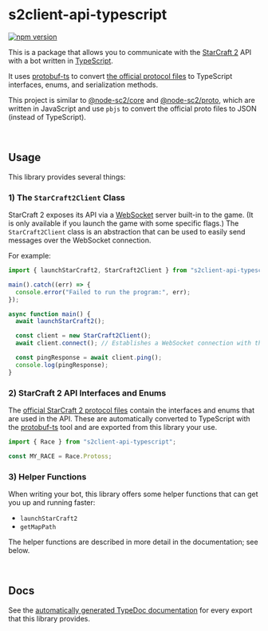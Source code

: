 # s2client-api-typescript

[![npm version](https://img.shields.io/npm/v/s2client-api-typescript.svg)](https://www.npmjs.com/package/s2client-api-typescript)

<!-- markdownlint-disable MD033 -->

This is a package that allows you to communicate with the [StarCraft 2](https://starcraft2.com/en-us/) API with a bot written in [TypeScript](https://www.typescriptlang.org/).

It uses [protobuf-ts](https://github.com/timostamm/protobuf-ts) to convert [the official protocol files](https://github.com/Blizzard/s2client-proto/tree/master/s2clientprotocol) to TypeScript interfaces, enums, and serialization methods.

This project is similar to [@node-sc2/core](https://github.com/node-sc2/core) and [@node-sc2/proto](https://github.com/node-sc2/proto), which are written in JavaScript and use `pbjs` to convert the official proto files to JSON (instead of TypeScript).

<br>

## Usage

This library provides several things:

### 1) The `StarCraft2Client` Class

StarCraft 2 exposes its API via a [WebSocket](https://en.wikipedia.org/wiki/WebSocket) server built-in to the game. (It is only available if you launch the game with some specific flags.) The `StarCraft2Client` class is an abstraction that can be used to easily send messages over the WebSocket connection.

For example:

```ts
import { launchStarCraft2, StarCraft2Client } from "s2client-api-typescript";

main().catch((err) => {
  console.error("Failed to run the program:", err);
});

async function main() {
  await launchStarCraft2();

  const client = new StarCraft2Client();
  await client.connect(); // Establishes a WebSocket connection with the game.

  const pingResponse = await client.ping();
  console.log(pingResponse);
}
```

### 2) StarCraft 2 API Interfaces and Enums

The [official StarCraft 2 protocol files](https://github.com/Blizzard/s2client-proto/tree/master/s2clientprotocol) contain the interfaces and enums that are used in the API. These are automatically converted to TypeScript with the [protobuf-ts](https://github.com/timostamm/protobuf-ts) tool and are exported from this library your use.

```ts
import { Race } from "s2client-api-typescript";

const MY_RACE = Race.Protoss;
```

### 3) Helper Functions

When writing your bot, this library offers some helper functions that can get you up and running faster:

- `launchStarCraft2`
- `getMapPath`

The helper functions are described in more detail in the documentation; see below.

<br>

## Docs

See the [automatically generated TypeDoc documentation](https://zamiell.github.io/s2client-api-typescript/modules.html) for every export that this library provides.
